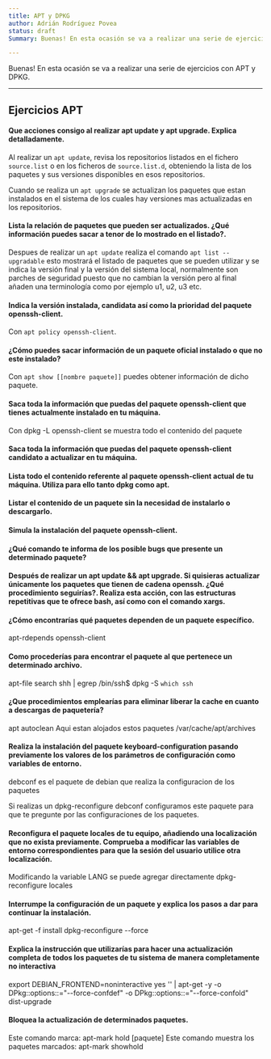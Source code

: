 ```yaml
---
title: APT y DPKG
author: Adrián Rodríguez Povea
status: draft
Summary: Buenas! En esta ocasión se va a realizar una serie de ejercicios con APT y DPKG.

---
```


Buenas! En esta ocasión se va a realizar una serie de ejercicios con APT y DPKG.

***


## Ejercicios APT

#### Que acciones consigo al realizar apt update y apt upgrade. Explica detalladamente.

Al realizar un `apt update`, revisa los repositorios listados en el fichero `source.list` o en los ficheros de `source.list.d`, obteniendo la lista de los paquetes y sus versiones disponibles en esos repositorios.

Cuando se realiza un `apt upgrade` se actualizan los paquetes que estan instalados en el sistema de los cuales hay versiones mas actualizadas en los repositorios.

#### Lista la relación de paquetes que pueden ser actualizados. ¿Qué información puedes sacar a tenor de lo mostrado en el listado?.

Despues de realizar un `apt update` realiza el comando `apt list --upgradable` esto mostrará el listado de paquetes que se pueden utilizar y se indica la versión final y la versión del sistema local, normalmente son parches de seguridad puesto que no cambian la versión pero al final añaden una terminología como por ejemplo u1, u2, u3 etc.

#### Indica la versión instalada, candidata así como la prioridad del paquete openssh-client.

Con `apt policy openssh-client`.

#### ¿Cómo puedes sacar información de un paquete oficial instalado o que no este instalado?

Con `apt show [[nombre paquete]]` puedes obtener información de dicho paquete.

#### Saca toda la información que puedas del paquete openssh-client que tienes actualmente instalado en tu máquina.

Con dpkg -L openssh-client se muestra todo el contenido del paquete

#### Saca toda la información que puedas del paquete openssh-client candidato a actualizar en tu máquina.

#### Lista todo el contenido referente al paquete openssh-client actual de tu máquina. Utiliza para ello tanto dpkg como apt.

#### Listar el contenido de un paquete sin la necesidad de instalarlo o descargarlo.

#### Simula la instalación del paquete openssh-client.

#### ¿Qué comando te informa de los posible bugs que presente un determinado paquete?

#### Después de realizar un apt update && apt upgrade. Si quisieras actualizar únicamente los paquetes que tienen de cadena openssh. ¿Qué procedimiento seguirías?. Realiza esta acción, con las estructuras repetitivas que te ofrece bash, así como con el comando xargs.

#### ¿Cómo encontrarías qué paquetes dependen de un paquete específico.

apt-rdepends openssh-client

#### Como procederías para encontrar el paquete al que pertenece un determinado archivo.

apt-file search shh | egrep /bin/ssh$
dpkg -S `which ssh`


#### ¿Que procedimientos emplearías para eliminar liberar la cache en cuanto a descargas de paquetería?

apt autoclean
Aqui estan alojados estos paquetes /var/cache/apt/archives

#### Realiza la instalación del paquete keyboard-configuration pasando previamente los valores de los parámetros de configuración como variables de entorno.

debconf es el paquete de debian que realiza la configuracion de los paquetes

Si realizas un dpkg-reconfigure debconf configuramos este paquete para que te pregunte por las configuraciones de los paquetes.

#### Reconfigura el paquete locales de tu equipo, añadiendo una localización que no exista previamente. Comprueba a modificar las variables de entorno correspondientes para que la sesión del usuario utilice otra localización.

Modificando la variable LANG se puede agregar directamente
dpkg-reconfigure locales

#### Interrumpe la configuración de un paquete y explica los pasos a dar para continuar la instalación.

apt-get -f install
dpkg-reconfigure --force


#### Explica la instrucción que utilizarías para hacer una actualización completa de todos los paquetes de tu sistema de manera completamente no interactiva

export DEBIAN_FRONTEND=noninteractive
yes '' | apt-get -y -o DPkg::options::="--force-confdef" -o DPkg::options::="--force-confold" dist-upgrade


#### Bloquea la actualización de determinados paquetes.
Este comando marca:
apt-mark hold [paquete] 
Este comando muestra los paquetes marcados:
apt-mark showhold 